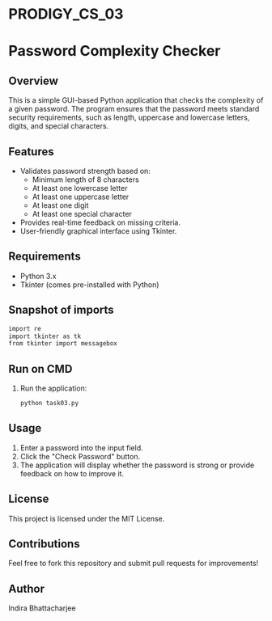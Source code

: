 # PRODIGY_CS_03
# Password Complexity Checker

## Overview
This is a simple GUI-based Python application that checks the complexity of a given password. The program ensures that the password meets standard security requirements, such as length, uppercase and lowercase letters, digits, and special characters.

## Features
- Validates password strength based on:
  - Minimum length of 8 characters
  - At least one lowercase letter
  - At least one uppercase letter
  - At least one digit
  - At least one special character
- Provides real-time feedback on missing criteria.
- User-friendly graphical interface using Tkinter.

## Requirements
- Python 3.x
- Tkinter (comes pre-installed with Python)

## Snapshot of imports 
```bash
import re
import tkinter as tk
from tkinter import messagebox
```

## Run on CMD
1. Run the application:
   ```bash
   python task03.py
   ```

## Usage
1. Enter a password into the input field.
2. Click the "Check Password" button.
3. The application will display whether the password is strong or provide feedback on how to improve it.

## License
This project is licensed under the MIT License.

## Contributions
Feel free to fork this repository and submit pull requests for improvements!

## Author
Indira Bhattacharjee
